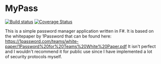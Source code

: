 # MyPass

[![Build status](https://ci.appveyor.com/api/projects/status/uow4jkvbkm9s6rk3?svg=true)](https://ci.appveyor.com/project/JackMatusiewicz/mypass)
[![Coverage Status](https://coveralls.io/repos/github/JackMatusiewicz/MyPass/badge.svg?branch=master&service=github)](https://coveralls.io/github/JackMatusiewicz/MyPass?branch=master)

This is a simple password manager application written in F#.
It is based on the whitepaper by 1Password that can be found here:
https://1password.com/teams/white-paper/1Password%20for%20Teams%20White%20Paper.pdf
It isn't perfect and I wouldn't recommend it for public use since I have
implemented a lot of security protocols myself.
